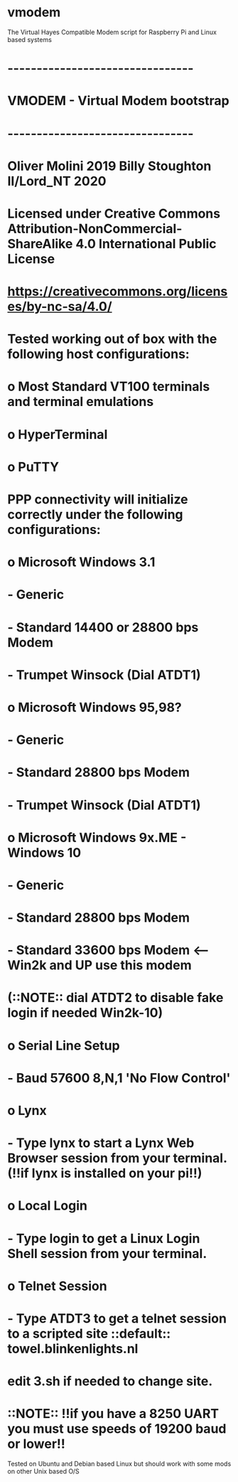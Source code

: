 # vmodem
The Virtual Hayes Compatible Modem script for Raspberry Pi and Linux based systems

# --------------------------------
# VMODEM - Virtual Modem bootstrap
# --------------------------------
# Oliver Molini 2019 Billy Stoughton II/Lord_NT 2020
#
# Licensed under Creative Commons Attribution-NonCommercial-ShareAlike 4.0 International Public License
# https://creativecommons.org/licenses/by-nc-sa/4.0/
#
# Tested working out of box with the following host configurations:
#
# o Most Standard VT100 terminals and terminal emulations
# o HyperTerminal
# o PuTTY
#
# PPP connectivity will initialize correctly under the following configurations:
#
# o Microsoft Windows 3.1
# - Generic
#     - Standard 14400 or 28800 bps Modem
#     - Trumpet Winsock (Dial ATDT1)
#
# o Microsoft Windows 95,98?
# - Generic
#     - Standard 28800 bps Modem
#     - Trumpet Winsock (Dial ATDT1)
#
# o Microsoft Windows 9x.ME - Windows 10
#   - Generic
#     - Standard 28800 bps Modem
#     - Standard 33600 bps Modem <-- Win2k and UP use this modem
#     (::NOTE:: dial ATDT2 to disable fake login if needed Win2k-10)
#
# o Serial Line Setup
#   - Baud 57600 8,N,1 'No Flow Control'
#
# o Lynx
#   - Type lynx to start a Lynx Web Browser session from your terminal. (!!if lynx is installed on your pi!!)
#
# o Local Login
#   - Type login to get a Linux Login Shell session from your terminal.
#
# o Telnet Session
#   - Type ATDT3 to get a telnet session to a scripted site ::default:: towel.blinkenlights.nl
#     edit 3.sh if needed to change site.

# ::NOTE:: !!if you have a 8250 UART you must use speeds of 19200 baud or lower!!

Tested on Ubuntu and Debian based Linux but should work with some mods on other Unix based O/S
